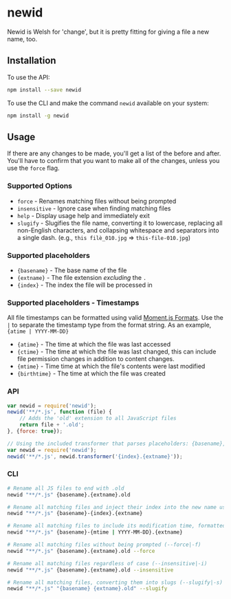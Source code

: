 # newid
Newid is Welsh for 'change', but it is pretty fitting for giving a file a new name, too.

## Installation
To use the API:

```bash
npm install --save newid
```

To use the CLI and make the command `newid` available on your system:
```bash
npm install -g newid
```

## Usage

If there are any changes to be made, you'll get a list of the before and after. You'll have to confirm that you want to make all of the changes, unless you use the `force` flag.

### Supported Options
* `force` - Renames matching files without being prompted
* `insensitive` - Ignore case when finding matching files
* `help` - Display usage help and immediately exit
* `slugify` - Slugifies the file name, converting it to lowercase, replacing all non-English characters, and collapsing whitespace and separators into a single dash. (e.g., `this filè_010.jpg` => `this-file-010.jpg`)

### Supported placeholders
* `{basename}` - The base name of the file
* `{extname}` - The file extension *excluding* the `.`
* `{index}` - The index the file will be processed in

### Supported placeholders - Timestamps
All file timestamps can be formatted using valid [Moment.js Formats](http://momentjs.com/docs/#/displaying/format/). Use the `|` to separate the timestamp type from the format string. As an example, `{atime | YYYY-MM-DD}`
* `{atime}` - The time at which the file was last accessed
* `{ctime}` - The time at which the file was last changed, this can include file permission changes in addition to content changes.
* `{mtime}` - Time time at which the file's contents were last modified
* `{birthtime}` - The time at which the file was created

### API

```javascript
var newid = require('newid');
newid('**/*.js', function (file) {
	// Adds the 'old' extension to all JavaScript files
	return file + '.old';
}, {force: true});
```

```javascript
// Using the included transformer that parses placeholders: {basename}, {extname}, and {index}
var newid = require('newid');
newid('**/*.js', newid.transformer('{index}.{extname}'));
```

### CLI

```bash
# Rename all JS files to end with .old
newid "**/*.js" {basename}.{extname}.old

# Rename all matching files and inject their index into the new name using the {index} placeholder
newid "**/*.js" {basename}-{index}.{extname}

# Rename all matching files to include its modification time, formatted as YYYY-MM-DD
newid "**/*.js" {basename}-{mtime | YYYY-MM-DD}.{extname}

# Rename all matching files without being prompted (--force|-f)
newid "**/*.js" {basename}.{extname}.old --force

# Rename all matching files regardless of case (--insensitive|-i)
newid "**/*.js" {basename}.{extname}.old --insensitive

# Rename all matching files, converting them into slugs (--slugify|-s)
newid "**/*.js" "{basename} {extname}.old" --slugify
```
